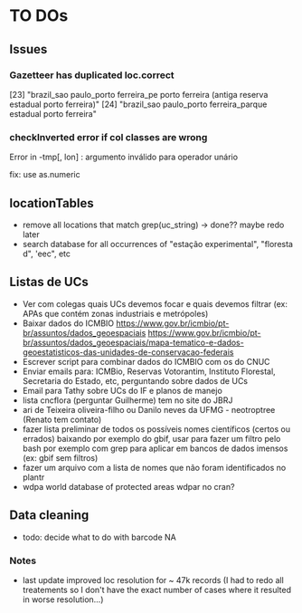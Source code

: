 # TO DOs

## Issues

### Gazetteer has duplicated loc.correct

[23] "brazil_sao paulo_porto ferreira_pe porto ferreira (antiga reserva estadual porto ferreira)"
[24] "brazil_sao paulo_porto ferreira_parque estadual porto ferreira"

### checkInverted error if col classes are wrong

Error in -tmp[, lon] : argumento inválido para operador unário

fix: use as.numeric

## locationTables

- remove all locations that match grep(uc_string) -> done?? maybe redo later
- search database for all occurrences of "estação experimental", "floresta d", 'eec", etc

## Listas de UCs

- Ver com colegas quais UCs devemos focar e quais devemos filtrar (ex: APAs que contém zonas industriais e metrópoles)
- Baixar dados do ICMBIO https://www.gov.br/icmbio/pt-br/assuntos/dados_geoespaciais https://www.gov.br/icmbio/pt-br/assuntos/dados_geoespaciais/mapa-tematico-e-dados-geoestatisticos-das-unidades-de-conservacao-federais
- Escrever script para combinar dados do ICMBIO com os do CNUC
- Enviar emails para: ICMBio, Reservas Votorantim, Instituto Florestal, Secretaria do Estado, etc, perguntando sobre dados de UCs
- Email para Tathy sobre UCs do IF e planos de manejo
- lista cncflora (perguntar Guilherme) tem no site do JBRJ
- ari de Teixeira oliveira-filho ou Danilo neves da UFMG - neotroptree (Renato tem contato)
- fazer lista preliminar de todos os possíveis nomes científicos (certos ou errados) baixando por exemplo do gbif, usar para fazer um filtro pelo bash por exemplo com grep para aplicar em bancos de dados imensos (ex: gbif sem filtros)
- fazer um arquivo com a lista de nomes que não foram identificados no plantr
- wdpa world database of protected areas wdpar no cran?

## Data cleaning

- todo: decide what to do with barcode NA

### Notes

- last update improved loc resolution for ~ 47k records (I had to redo all treatements so I don't have the exact number of cases where it resulted in worse resolution...)